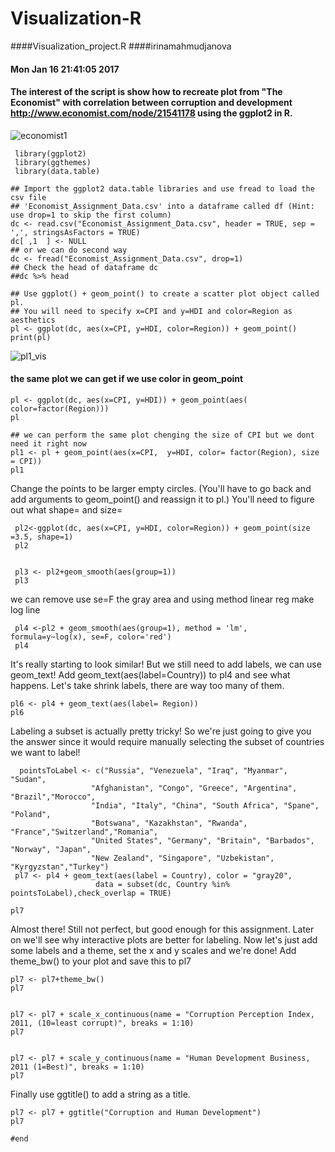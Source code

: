 # Visualization-R
####Visualization_project.R
####irinamahmudjanova
#### Mon Jan 16 21:41:05 2017
#### The interest of the script is show how to recreate plot from "The Economist" with correlation between corruption and development http://www.economist.com/node/21541178 using the ggplot2 in R.

![economist1](https://cloud.githubusercontent.com/assets/16123495/22446702/db68941e-e702-11e6-861b-8624e58a8483.png)
 
     library(ggplot2)
     library(ggthemes)
     library(data.table)

    ## Import the ggplot2 data.table libraries and use fread to load the csv file 
    ## 'Economist_Assignment_Data.csv' into a dataframe called df (Hint: use drop=1 to skip the first column)
    dc <- read.csv("Economist_Assignment_Data.csv", header = TRUE, sep = ',', stringsAsFactors = TRUE)  
    dc[ ,1  ] <- NULL
    ## or we can do second way
    dc <- fread("Economist_Assignment_Data.csv", drop=1)
    ## Check the head of dataframe dc
    ##dc %>% head

    ## Use ggplot() + geom_point() to create a scatter plot object called pl. 
    ## You will need to specify x=CPI and y=HDI and color=Region as aesthetics
    pl <- ggplot(dc, aes(x=CPI, y=HDI, color=Region)) + geom_point()
    print(pl)
![pl1_vis](https://cloud.githubusercontent.com/assets/16123495/22487231/6e04ac72-e7c1-11e6-95b9-7e1686333166.png)
 
#### the same plot we can get if we use color in geom_point
    pl <- ggplot(dc, aes(x=CPI, y=HDI)) + geom_point(aes( color=factor(Region)))
    pl
   
    ## we can perform the same plot chenging the size of CPI but we dont need it right now
    pl1 <- pl + geom_point(aes(x=CPI,  y=HDI, color= factor(Region), size = CPI))
    pl1

 Change the points to be larger empty circles. (You'll have to go back and add arguments to geom_point() and reassign it to pl.) You'll need to figure out what shape= and size=

     pl2<-ggplot(dc, aes(x=CPI, y=HDI, color=Region)) + geom_point(size =3.5, shape=1)
     pl2


     pl3 <- pl2+geom_smooth(aes(group=1))
     pl3

we can remove use se=F the gray area and using method linear reg make log line
     
     pl4 <-pl2 + geom_smooth(aes(group=1), method = 'lm', formula=y~log(x), se=F, color='red')
     pl4


It's really starting to look similar! But we still need to add labels, we can 
use geom_text! Add geom_text(aes(label=Country)) to pl4 and see what happens. 
Let's take shrink labels, there are way too many of them.

    pl6 <- pl4 + geom_text(aes(label= Region))
    pl6


Labeling a subset is actually pretty tricky! So we're just going to give you the
answer since it would require manually selecting the subset of countries we 
want to label!

      pointsToLabel <- c("Russia", "Venezuela", "Iraq", "Myanmar", "Sudan",
                      "Afghanistan", "Congo", "Greece", "Argentina", "Brazil","Morocco",
                      "India", "Italy", "China", "South Africa", "Spane", "Poland",
                      "Botswana", "Kazakhstan", "Rwanda", "France","Switzerland","Romania",
                      "United States", "Germany", "Britain", "Barbados", "Norway", "Japan",
                      "New Zealand", "Singapore", "Uzbekistan", "Kyrgyzstan","Turkey")
     pl7 <- pl4 + geom_text(aes(label = Country), color = "gray20", 
                       data = subset(dc, Country %in% pointsToLabel),check_overlap = TRUE)

    pl7

Almost there! Still not perfect, but good enough for this assignment.
Later on we'll see why interactive plots are better for labeling. Now let's 
just add some labels and a theme, set the x and y scales and we're done!
Add theme_bw() to your plot and save this to pl7
    
    pl7 <- pl7+theme_bw()
    pl7


    pl7 <- pl7 + scale_x_continuous(name = "Corruption Perception Index, 2011, (10=least corrupt)", breaks = 1:10)
    pl7


    pl7 <- pl7 + scale_y_continuous(name = "Human Development Business, 2011 (1=Best)", breaks = 1:10)
    pl7

Finally use ggtitle() to add a string as a title.
 
    pl7 <- pl7 + ggtitle("Corruption and Human Development")
    pl7
    
    #end
